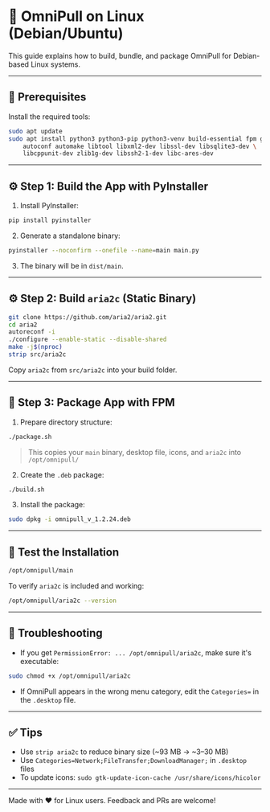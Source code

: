 
# 🐧 OmniPull on Linux (Debian/Ubuntu)

This guide explains how to build, bundle, and package OmniPull for Debian-based Linux systems.

---

## 🧰 Prerequisites

Install the required tools:

```bash
sudo apt update
sudo apt install python3 python3-pip python3-venv build-essential fpm gettext \
    autoconf automake libtool libxml2-dev libssl-dev libsqlite3-dev \
    libcppunit-dev zlib1g-dev libssh2-1-dev libc-ares-dev
```

---

## ⚙️ Step 1: Build the App with PyInstaller

1. Install PyInstaller:

```bash
pip install pyinstaller
```

2. Generate a standalone binary:

```bash
pyinstaller --noconfirm --onefile --name=main main.py
```

3. The binary will be in `dist/main`.

---

## ⚙️ Step 2: Build `aria2c` (Static Binary)

```bash
git clone https://github.com/aria2/aria2.git
cd aria2
autoreconf -i
./configure --enable-static --disable-shared
make -j$(nproc)
strip src/aria2c
```

Copy `aria2c` from `src/aria2c` into your build folder.

---

## 🧱 Step 3: Package App with FPM

1. Prepare directory structure:

```bash
./package.sh
```

> This copies your `main` binary, desktop file, icons, and `aria2c` into `/opt/omnipull/`

2. Create the `.deb` package:

```bash
./build.sh
```

3. Install the package:

```bash
sudo dpkg -i omnipull_v_1.2.24.deb
```

---

## 🧪 Test the Installation

```bash
/opt/omnipull/main
```

To verify `aria2c` is included and working:

```bash
/opt/omnipull/aria2c --version
```

---

## 🐞 Troubleshooting

- If you get `PermissionError: ... /opt/omnipull/aria2c`, make sure it's executable:
```bash
sudo chmod +x /opt/omnipull/aria2c
```

- If OmniPull appears in the wrong menu category, edit the `Categories=` in the `.desktop` file.

---

## ✅ Tips

- Use `strip aria2c` to reduce binary size (~93 MB → ~3–30 MB)
- Use `Categories=Network;FileTransfer;DownloadManager;` in `.desktop` files
- To update icons: `sudo gtk-update-icon-cache /usr/share/icons/hicolor`

---

Made with ❤️ for Linux users. Feedback and PRs are welcome!
